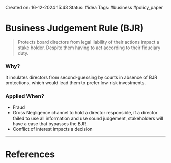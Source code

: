 Created on: 16-12-2024 15:43
Status: #idea
Tags: #business #policy_paper 
# Business Judgement Rule (BJR)
>Protects board directors from legal liability of their actions impact a stake holder. Despite them having to act according to their fiduciary duty.

### Why?
It insulates directors from second-guessing by courts in absence of BJR protections, which would lead them to prefer low-risk investments.
### Applied When?
- Fraud
- Gross Negligence
	channel to hold a director responsible, if a director failed to use all information and use sound judgement, stakeholders will have a case that bypasses the BJR.
- Conflict of interest impacts a decision



-----------------
# References